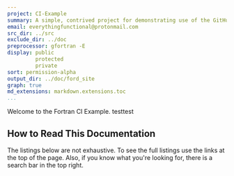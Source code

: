 ```yaml
---
project: CI-Example
summary: A simple, contrived project for demonstrating use of the GitHub CI features for a Fortran project.
email: everythingfunctional@protonmail.com
src_dir: ../src
exclude_dir: ../doc
preprocessor: gfortran -E
display: public
         protected
         private
sort: permission-alpha
output_dir: ../doc/ford_site
graph: true
md_extensions: markdown.extensions.toc
...
```


Welcome to the Fortran CI Example.
testtest

## How to Read This Documentation

The listings below are not exhaustive.
To see the full listings use the links at the top of the page.
Also, if you know what you're looking for, there is a search bar in the top right.